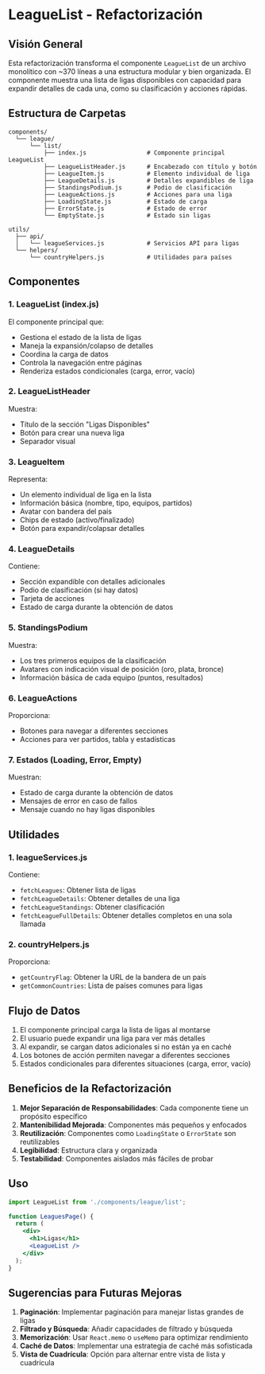 # LeagueList - Refactorización

## Visión General

Esta refactorización transforma el componente `LeagueList` de un archivo monolítico con ~370 líneas a una estructura modular y bien organizada. El componente muestra una lista de ligas disponibles con capacidad para expandir detalles de cada una, como su clasificación y acciones rápidas.

## Estructura de Carpetas

```
components/
  └── league/
      └── list/
          ├── index.js                 # Componente principal LeagueList
          ├── LeagueListHeader.js      # Encabezado con título y botón
          ├── LeagueItem.js            # Elemento individual de liga
          ├── LeagueDetails.js         # Detalles expandibles de liga
          ├── StandingsPodium.js       # Podio de clasificación
          ├── LeagueActions.js         # Acciones para una liga
          ├── LoadingState.js          # Estado de carga
          ├── ErrorState.js            # Estado de error
          └── EmptyState.js            # Estado sin ligas

utils/
  ├── api/
  │   └── leagueServices.js            # Servicios API para ligas
  └── helpers/
      └── countryHelpers.js            # Utilidades para países
```

## Componentes

### 1. LeagueList (index.js)

El componente principal que:
- Gestiona el estado de la lista de ligas
- Maneja la expansión/colapso de detalles
- Coordina la carga de datos
- Controla la navegación entre páginas
- Renderiza estados condicionales (carga, error, vacío)

### 2. LeagueListHeader

Muestra:
- Título de la sección "Ligas Disponibles"
- Botón para crear una nueva liga
- Separador visual

### 3. LeagueItem

Representa:
- Un elemento individual de liga en la lista
- Información básica (nombre, tipo, equipos, partidos)
- Avatar con bandera del país
- Chips de estado (activo/finalizado)
- Botón para expandir/colapsar detalles

### 4. LeagueDetails

Contiene:
- Sección expandible con detalles adicionales
- Podio de clasificación (si hay datos)
- Tarjeta de acciones
- Estado de carga durante la obtención de datos

### 5. StandingsPodium

Muestra:
- Los tres primeros equipos de la clasificación
- Avatares con indicación visual de posición (oro, plata, bronce)
- Información básica de cada equipo (puntos, resultados)

### 6. LeagueActions

Proporciona:
- Botones para navegar a diferentes secciones
- Acciones para ver partidos, tabla y estadísticas

### 7. Estados (Loading, Error, Empty)

Muestran:
- Estado de carga durante la obtención de datos
- Mensajes de error en caso de fallos
- Mensaje cuando no hay ligas disponibles

## Utilidades

### 1. leagueServices.js

Contiene:
- `fetchLeagues`: Obtener lista de ligas
- `fetchLeagueDetails`: Obtener detalles de una liga
- `fetchLeagueStandings`: Obtener clasificación
- `fetchLeagueFullDetails`: Obtener detalles completos en una sola llamada

### 2. countryHelpers.js

Proporciona:
- `getCountryFlag`: Obtener la URL de la bandera de un país
- `getCommonCountries`: Lista de países comunes para ligas

## Flujo de Datos

1. El componente principal carga la lista de ligas al montarse
2. El usuario puede expandir una liga para ver más detalles
3. Al expandir, se cargan datos adicionales si no están ya en caché
4. Los botones de acción permiten navegar a diferentes secciones
5. Estados condicionales para diferentes situaciones (carga, error, vacío)

## Beneficios de la Refactorización

1. **Mejor Separación de Responsabilidades**: Cada componente tiene un propósito específico
2. **Mantenibilidad Mejorada**: Componentes más pequeños y enfocados
3. **Reutilización**: Componentes como `LoadingState` o `ErrorState` son reutilizables
4. **Legibilidad**: Estructura clara y organizada
5. **Testabilidad**: Componentes aislados más fáciles de probar

## Uso

```jsx
import LeagueList from './components/league/list';

function LeaguesPage() {
  return (
    <div>
      <h1>Ligas</h1>
      <LeagueList />
    </div>
  );
}
```

## Sugerencias para Futuras Mejoras

1. **Paginación**: Implementar paginación para manejar listas grandes de ligas
2. **Filtrado y Búsqueda**: Añadir capacidades de filtrado y búsqueda
3. **Memorización**: Usar `React.memo` o `useMemo` para optimizar rendimiento
4. **Caché de Datos**: Implementar una estrategia de caché más sofisticada
5. **Vista de Cuadrícula**: Opción para alternar entre vista de lista y cuadrícula